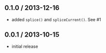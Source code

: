 0.1.0 / 2013-12-16
------------------
* added `splice()` and `spliceCurrent()`. See #1

0.0.1 / 2013-10-15
------------------
* initial release